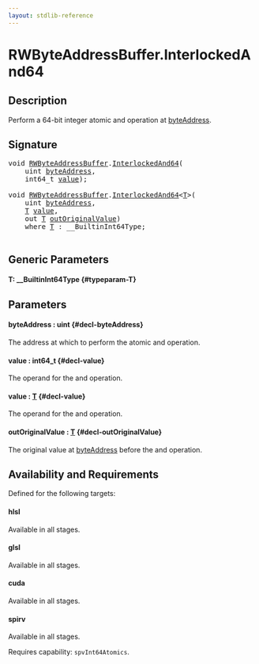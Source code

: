 ```yaml
---
layout: stdlib-reference
---
```


# RWByteAddressBuffer\.InterlockedAnd64

## Description

Perform a 64-bit integer atomic and operation at <span class='code'><a href="/stdlib-reference/types/rwbyteaddressbuffer-0126d/interlockedand64-0b#decl-byteAddress" class="code_param">byteAddress</a></span>.



## Signature 

<pre>
<span class="code_keyword">void</span> <a href="/stdlib-reference/types/rwbyteaddressbuffer-0126d/index" class="code_type">RWByteAddressBuffer</a>.<a href="/stdlib-reference/types/rwbyteaddressbuffer-0126d/interlockedand64-0b">InterlockedAnd64</a>(
    <span class="code_keyword">uint</span> <a href="/stdlib-reference/types/rwbyteaddressbuffer-0126d/interlockedand64-0b#decl-byteAddress" class="code_param">byteAddress</a>,
    int64_t <a href="/stdlib-reference/types/rwbyteaddressbuffer-0126d/interlockedand64-0b#decl-value" class="code_param">value</a>);

<span class="code_keyword">void</span> <a href="/stdlib-reference/types/rwbyteaddressbuffer-0126d/index" class="code_type">RWByteAddressBuffer</a>.<a href="/stdlib-reference/types/rwbyteaddressbuffer-0126d/interlockedand64-0b">InterlockedAnd64</a>&lt;<a href="/stdlib-reference/types/rwbyteaddressbuffer-0126d/interlockedand64-0b#typeparam-T" class="code_type">T</a>&gt;(
    <span class="code_keyword">uint</span> <a href="/stdlib-reference/types/rwbyteaddressbuffer-0126d/interlockedand64-0b#decl-byteAddress" class="code_param">byteAddress</a>,
    <a href="/stdlib-reference/types/rwbyteaddressbuffer-0126d/interlockedand64-0b#typeparam-T" class="code_type">T</a> <a href="/stdlib-reference/types/rwbyteaddressbuffer-0126d/interlockedand64-0b#decl-value" class="code_param">value</a>,
    <span class="code_keyword">out</span> <a href="/stdlib-reference/types/rwbyteaddressbuffer-0126d/interlockedand64-0b#typeparam-T" class="code_type">T</a> <a href="/stdlib-reference/types/rwbyteaddressbuffer-0126d/interlockedand64-0b#decl-outOriginalValue" class="code_param">outOriginalValue</a>)
    <span class='code_keyword'>where</span> <a href="/stdlib-reference/types/rwbyteaddressbuffer-0126d/interlockedand64-0b#typeparam-T" class="code_type">T</a> : __BuiltinInt64Type;

</pre>

## Generic Parameters

#### T: \_\_BuiltinInt64Type {#typeparam-T}

## Parameters

#### byteAddress  : uint {#decl-byteAddress}
The address at which to perform the atomic and operation.

#### value  : int64\_t {#decl-value}
The operand for the and operation.

#### value  : [T](/stdlib-reference/types/rwbyteaddressbuffer-0126d/interlockedand64-0b#typeparam-T) {#decl-value}
The operand for the and operation.

#### outOriginalValue  : [T](/stdlib-reference/types/rwbyteaddressbuffer-0126d/interlockedand64-0b#typeparam-T) {#decl-outOriginalValue}
The original value at <span class='code'><a href="/stdlib-reference/types/rwbyteaddressbuffer-0126d/interlockedand64-0b#decl-byteAddress" class="code_param">byteAddress</a></span> before the and operation.


## Availability and Requirements

Defined for the following targets:

#### hlsl
Available in all stages.

#### glsl
Available in all stages.

#### cuda
Available in all stages.

#### spirv
Available in all stages.

Requires capability: `spvInt64Atomics`.


